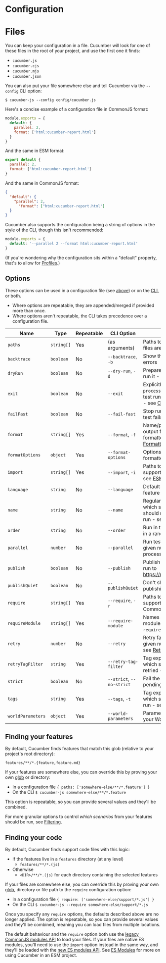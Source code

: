 # Configuration

# Files

You can keep your configuration in a file. Cucumber will look for one of these files in the root of your project, and use the first one it finds:

- `cucumber.js`
- `cucumber.cjs`
- `cucumber.mjs`
- `cucumber.json`

You can also put your file somewhere else and tell Cucumber via the `--config` CLI option:

```shell
$ cucumber-js --config config/cucumber.js
```

Here's a concise example of a configuration file in CommonJS format:

```js
module.exports = {
  default: {
    parallel: 2,
    format: ['html:cucumber-report.html']
  }
}
```

And the same in ESM format:

```js
export default {
  parallel: 2,
  format: ['html:cucumber-report.html']
}
```

And the same in CommonJS format:

```json
{
  "default": {
    "parallel": 2,
      "format": ["html:cucumber-report.html"]
  }
}
```

Cucumber also supports the configuration being a string of options in the style of the CLI, though this isn't recommended:

```js
module.exports = {
  default: '--parallel 2 --format html:cucumber-report.html'
}
```

(If you're wondering why the configuration sits within a "default" property, that's to allow for [Profiles](./profiles.md).)

## Options

These options can be used in a configuration file (see [above](#files)) or on the [CLI](./cli.md), or both.

- Where options are repeatable, they are appended/merged if provided more than once.
- Where options aren't repeatable, the CLI takes precedence over a configuration file.

| Name              | Type       | Repeatable | CLI Option                | Description                                                                                                       | Default |
|-------------------|------------|------------|---------------------------|-------------------------------------------------------------------------------------------------------------------|---------|
| `paths`           | `string[]` | Yes        | (as arguments)            | Paths to where your feature files are - see [below](#finding-your-features)                                       | []      |
| `backtrace`       | `boolean`  | No         | `--backtrace`, `-b`       | Show the full backtrace for errors                                                                                | false   |
| `dryRun`          | `boolean`  | No         | `--dry-run`, `-d`         | Prepare a test run but don't run it - see [Dry Run](./dry_run.md)                                                 | false   |    
| `exit`            | `boolean`  | No         | `--exit`                  | Explicitly call `process.exit()` after the test run (when run via CLI) - see [CLI](./cli.md)                      | false   |
| `failFast`        | `boolean`  | No         | `--fail-fast`             | Stop running tests when a test fails - see [Fail Fast](./fail_fast.md)                                            | false   |
| `format`          | `string[]` | Yes        | `--format`, `-f`          | Name/path and (optionally) output file path of each formatter to use - see [Formatters](./formatters.md)          | []      |
| `formatOptions`   | `object`   | Yes        | `--format-options`        | Options to be provided to formatters - see [Formatters](./formatters.md)                                          | {}      |
| `import`          | `string[]` | Yes        | `--import`, `-i`          | Paths to where your support code is, for ESM - see [ESM](./esm.md)                                                | []      |
| `language`        | `string`   | No         | `--language`              | Default language for your feature files                                                                           | en      |
| `name`            | `string`   | No         | `--name`                  | Regular expressions of which scenario names should match one of to be run - see [Filtering](./filtering.md#names) | []      |
| `order`           | `string`   | No         | `--order`                 | Run in the order defined, or in a random order                                                                    | defined |
| `parallel`        | `number`   | No         | `--parallel`              | Run tests in parallel with the given number of worker processes - see [Parallel](./parallel.md)                   | 0       |
| `publish`         | `boolean`  | No         | `--publish`               | Publish a report of your test run to <https://reports.cucumber.io/>                                               | false   |
| `publishQuiet`    | `boolean`  | No         | `--publishQuiet`          | Don't show info about publishing reports                                                                          | false   |
| `require`         | `string[]` | Yes        | `--require`, `-r`         | Paths to where your support code is, for CommonJS - see [below](#finding-your-code)                               | []      |
| `requireModule`   | `string[]` | Yes        | `--require-module`        | Names of transpilation modules to load, loaded via `require()` - see [Transpiling](./transpiling.md)              | []      |
| `retry`           | `number`   | No         | `--retry`                 | Retry failing tests up to the given number of times - see [Retry](./retry.md)                                     | 0       |
| `retryTagFilter`  | `string`   | Yes        | `--retry-tag-filter`      | Tag expression to filter which scenarios can be retried - see [Retry](./retry.md)                                 |         |
| `strict`          | `boolean`  | No         | `--strict`, `--no-strict` | Fail the test run if there are pending steps                                                                      | true    |
| `tags`            | `string`   | Yes        | `--tags`, `-t`            | Tag expression to filter which scenarios should be run - see [Filtering](./filtering.md#tags)                     |         |
| `worldParameters` | `object`   | Yes        | `--world-parameters`      | Parameters to be passed to your World - see [World](./support_files/world.md)                                     | {}      |

## Finding your features

By default, Cucumber finds features that match this glob (relative to your project's root directory):

```
features/**/*.{feature,feature.md}
```

If your features are somewhere else, you can override this by proving your own [glob](https://github.com/isaacs/node-glob) or directory:

- In a configuration file `{ paths: ['somewhere-else/**/*.feature'] }`
- On the CLI `$ cucumber-js somewhere-else/**/*.feature`

This option is repeatable, so you can provide several values and they'll be combined.

For more granular options to control _which scenarios_ from your features should be run, see [Filtering](./filtering.md).

## Finding your code

By default, Cucumber finds support code files with this logic:

* If the features live in a `features` directory (at any level)
  * `features/**/*.(js)`
* Otherwise
  * `<DIR>/**/*.(js)` for each directory containing the selected features

If your files are somewhere else, you can override this by proving your own [glob](https://github.com/isaacs/node-glob), directory or file path to the `require` configuration option:

- In a configuration file `{ require: ['somewhere-else/support/*.js'] }`
- On the CLI `$ cucumber-js --require somewhere-else/support/*.js` 

Once you specify any `require` options, the defaults described above are no longer applied. The option is repeatable, so you can provide several values and they'll be combined, meaning you can load files from multiple locations.

The default behaviour and the `require` option both use the [legacy CommonJS modules API](https://nodejs.org/api/modules.html) to load your files. If your files are native ES modules, you'll need to use the `import` option instead in the same way, and they'll be loaded with the [new ES modules API](https://nodejs.org/api/esm.html). See [ES Modules](./esm.md) for more on using Cucumber in an ESM project.
